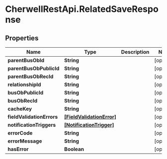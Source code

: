 # CherwellRestApi.RelatedSaveResponse

## Properties
Name | Type | Description | Notes
------------ | ------------- | ------------- | -------------
**parentBusObId** | **String** |  | [optional] 
**parentBusObPublicId** | **String** |  | [optional] 
**parentBusObRecId** | **String** |  | [optional] 
**relationshipId** | **String** |  | [optional] 
**busObPublicId** | **String** |  | [optional] 
**busObRecId** | **String** |  | [optional] 
**cacheKey** | **String** |  | [optional] 
**fieldValidationErrors** | [**[FieldValidationError]**](FieldValidationError.md) |  | [optional] 
**notificationTriggers** | [**[NotificationTrigger]**](NotificationTrigger.md) |  | [optional] 
**errorCode** | **String** |  | [optional] 
**errorMessage** | **String** |  | [optional] 
**hasError** | **Boolean** |  | [optional] 



